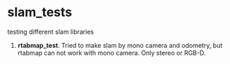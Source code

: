 # slam_tests
testing different slam libraries

1. <b>rtabmap_test</b>. Tried to make slam by mono camera and odometry, 
but rtabmap can not work with mono camera. Only stereo or RGB-D.